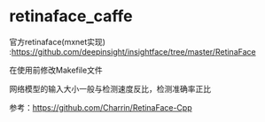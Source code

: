 # retinaface_caffe

官方retinaface(mxnet实现)  :https://github.com/deepinsight/insightface/tree/master/RetinaFace

在使用前修改Makefile文件


网络模型的输入大小一般与检测速度反比，检测准确率正比



参考：https://github.com/Charrin/RetinaFace-Cpp
